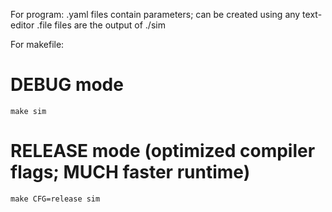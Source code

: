 For program:
 .yaml files contain parameters; can be created using any text-editor
 .file files are the output of ./sim

For makefile:
# DEBUG mode
    make sim

# RELEASE mode (optimized compiler flags; MUCH faster runtime)
	make CFG=release sim
